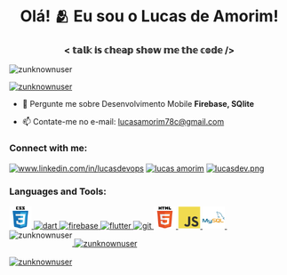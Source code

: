 <h1 align="center">Olá! 🫂 Eu sou o Lucas de Amorim!</h1>
<h3 align="center">< 𝕥𝕒𝕝𝕜 𝕚𝕤 𝕔𝕙𝕖𝕒𝕡 𝕤𝕙𝕠𝕨 𝕞𝕖 𝕥𝕙𝕖 𝕔𝕠𝕕𝕖 /></h3>

<p align="left"> <img src="https://komarev.com/ghpvc/?username=zunknownuser&label=Profile%20views&color=0e75b6&style=flat" alt="zunknownuser" /> </p>

<p align="left"> <a href="https://github.com/ryo-ma/github-profile-trophy"><img src="https://github-profile-trophy.vercel.app/?username=zunknownuser" alt="zunknownuser" /></a> </p>

- 💬 Pergunte me sobre Desenvolvimento Mobile **Firebase, SQlite**

- 📫 Contate-me no e-mail: lucasamorim78c@gmail.com 

<h3 align="left">Connect with me:</h3>
<p align="left">
<a href="https://linkedin.com/in/www.linkedin.com/in/lucasdevops" target="blank"><img align="center" src="https://raw.githubusercontent.com/rahuldkjain/github-profile-readme-generator/master/src/images/icons/Social/linked-in-alt.svg" alt="www.linkedin.com/in/lucasdevops" height="30" width="40" /></a>
<a href="https://stackoverflow.com/users/lucas amorim" target="blank"><img align="center" src="https://raw.githubusercontent.com/rahuldkjain/github-profile-readme-generator/master/src/images/icons/Social/stack-overflow.svg" alt="lucas amorim" height="30" width="40" /></a>
<a href="https://instagram.com/lucasdev.png" target="blank"><img align="center" src="https://raw.githubusercontent.com/rahuldkjain/github-profile-readme-generator/master/src/images/icons/Social/instagram.svg" alt="lucasdev.png" height="30" width="40" /></a>
</p>

<h3 align="left">Languages and Tools:</h3>
 </a> <a href="https://www.w3schools.com/css/" target="_blank" rel="noreferrer"> <img src="https://raw.githubusercontent.com/devicons/devicon/master/icons/css3/css3-original-wordmark.svg" alt="css3" width="40" height="40"/> </a> <a href="https://dart.dev" target="_blank" rel="noreferrer"> <img src="https://www.vectorlogo.zone/logos/dartlang/dartlang-icon.svg" alt="dart" width="40" height="40"/> </a> <a href="https://firebase.google.com/" target="_blank" rel="noreferrer"> <img src="https://www.vectorlogo.zone/logos/firebase/firebase-icon.svg" alt="firebase" width="40" height="40"/> </a> <a href="https://flutter.dev" target="_blank" rel="noreferrer"> <img src="https://www.vectorlogo.zone/logos/flutterio/flutterio-icon.svg" alt="flutter" width="40" height="40"/> </a> <a href="https://git-scm.com/" target="_blank" rel="noreferrer"> <img src="https://www.vectorlogo.zone/logos/git-scm/git-scm-icon.svg" alt="git" width="40" height="40"/> </a> <a href="https://www.w3.org/html/" target="_blank" rel="noreferrer"> <img src="https://raw.githubusercontent.com/devicons/devicon/master/icons/html5/html5-original-wordmark.svg" alt="html5" width="40" height="40"/> </a> <a href="https://developer.mozilla.org/en-US/docs/Web/JavaScript" target="_blank" rel="noreferrer"> <img src="https://raw.githubusercontent.com/devicons/devicon/master/icons/javascript/javascript-original.svg" alt="javascript" width="40" height="40"/> </a> <a href="https://www.mysql.com/" target="_blank" rel="noreferrer"> <img src="https://raw.githubusercontent.com/devicons/devicon/master/icons/mysql/mysql-original-wordmark.svg" alt="mysql" width="40" height="40"/> </a> <a href="https://reactnative.dev/" target="_blank" rel="noreferrer"> <img 

<p><img align="left" src="https://github-readme-stats.vercel.app/api/top-langs?username=zunknownuser&show_icons=true&locale=en&layout=compact" alt="zunknownuser" /></p>

<p>&nbsp;<img align="center" src="https://github-readme-stats.vercel.app/api?username=zunknownuser&show_icons=true&locale=en" alt="zunknownuser" /></p>

<p><img align="center" src="https://github-readme-streak-stats.herokuapp.com/?user=zunknownuser&" alt="zunknownuser" /></p>
